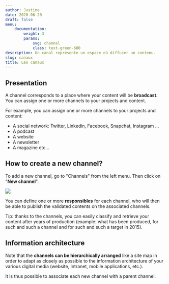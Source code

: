 ```yaml
---
author: Justine
date: 2020-06-20
draft: false
menu:
    documentation:
        weight: 3
        params:
            svg: channel
            class: text-green-600
description: Un canal représente un espace où diffuser un contenu.
slug: canaux
title: Les canaux
---
```


## Presentation

A channel corresponds to a place where your content will be **broadcast**. You can assign one or more channels to your projects and content.

For example, you can assign one or more channels to your projects and content:

-   A social network: Twitter, Linkedin, Facebook, Snapchat, Instagram ...
-   A podcast
-   A website
-   A newsletter
-   A magazine etc...

## How to create a new channel?

To add a new channel, go to "Channels" from the left menu. Then click on "**New channel**".

![](https://lh3.googleusercontent.com/UndLFMzB9-6Lt3xDRhIsuGIAU2ZqLnfO3b49OM1HH2RSUzM4vJYxraq81wd-g_XI8kUVtBxd154KpPgLd-XBn3_8wb45nQvAsrwJ_mArq7t-xsty_UGCtDqerjCrA15LFRVG_hZN)

You can define one or more **responsibles** for each channel, who will then be able to publish the validated contents on the associated channels.

Tip: thanks to the channels, you can easily classify and retrieve your content after years of production (example: what has been produced, for such and such a channel and for such and such a target in 2015).

## Information architecture

Note that the **channels can be hierarchically arranged** like a site map in order to adapt as closely as possible to the information architecture of your various digital media (website, Intranet, mobile applications, etc.).

It is thus possible to associate each new channel with a parent channel.
